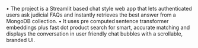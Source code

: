 •	The project is a Streamlit based chat style web app that lets authenticated users ask judicial FAQs and instantly retrieves the best answer from a MongoDB collection.
•	It uses pre computed sentence transformer embeddings plus fast dot product search for smart, accurate matching and displays the conversation in user friendly chat bubbles with a scrollable, branded UI.
